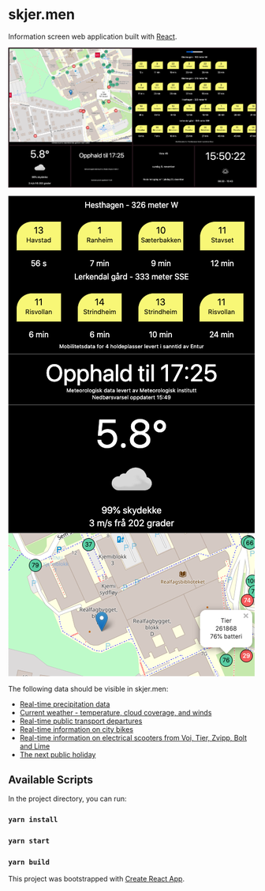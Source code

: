 # skjer.men

Information screen web application built with [React](https://github.com/facebook/react).

![Desktop screenshot 08.11.20](public/skjer.men_desktop_8nov20.png)

![Mobile screenshot 08.11.20](public/skjer.men_mobile_8nov20.png)

The following data should be visible in skjer.men:
- [Real-time precipitation data](https://api.met.no/weatherapi/nowcast/0.9/documentation)
- [Current weather - temperature, cloud coverage, and winds](https://api.met.no/weatherapi/locationforecast/1.9/documentation)
- [Real-time public transport departures](https://developer.entur.org/pages-journeyplanner-journeyplanner/)
- [Real-time information on city bikes](https://developer.entur.org/pages-mobility-docs-bikeservice)
- [Real-time information on electrical scooters from Voi, Tier, Zvipp, Bolt and Lime](https://developer.entur.org/pages-mobility-docs-scooters/)
- [The next public holiday](https://data.norge.no/data/stavanger-kommune/helligdagskalender)

## Available Scripts

In the project directory, you can run:

### `yarn install`
### `yarn start`
### `yarn build`

This project was bootstrapped with [Create React App](https://github.com/facebook/create-react-app).
